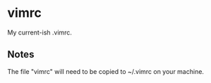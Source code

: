 # vimrc
My current-ish .vimrc.

## Notes
The file "vimrc" will need to be copied to ~/.vimrc on your machine.
